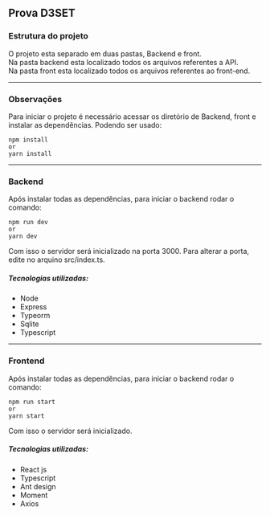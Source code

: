## Prova D3SET
### Estrutura do projeto

O projeto esta separado em duas pastas, Backend e front.\
Na pasta backend esta localizado todos os arquivos referentes a API.\
Na pasta front esta localizado todos os arquivos referentes ao front-end. 

---

### Observações

Para iniciar o projeto é necessário acessar os diretório de Backend, front e instalar as dependências.
Podendo ser usado:
```
npm install
or 
yarn install
```

---

### Backend

Após instalar todas as dependências, para iniciar o backend rodar o comando:

```
npm run dev
or 
yarn dev
```

Com isso o servidor será inicializado na porta 3000. Para alterar a porta, edite no arquino src/index.ts.

##### Tecnologias utilizadas:
 * Node
 * Express
 * Typeorm
 * Sqlite
 * Typescript

---
### Frontend
Após instalar todas as dependências, para iniciar o backend rodar o comando:

```
npm run start
or 
yarn start
```

Com isso o servidor será inicializado.

##### Tecnologias utilizadas:
 * React js
 * Typescript
 * Ant design
 * Moment
 * Axios